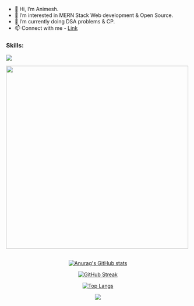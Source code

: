 
  
 - 👋 Hi, I’m Animesh.
 - 👀 I’m interested in MERN Stack Web development & Open Source.
 - 🌱 I’m currently doing DSA problems & CP.
 - 📫 Connect with me - <a href="https://linktr.ee/animesh_56" traget="_blank">Link</a>
 


  <h3 >Skills:</h3>
<p >
  <a href="https://skillicons.dev">
    <img src="https://skillicons.dev/icons?i=cpp,c,js,css,html,bootstrap,tailwind,react,nodejs,express,git,github" />
  </a> 
  
  </p>
  
  <img src="https://user-images.githubusercontent.com/74038190/212749447-bfb7e725-6987-49d9-ae85-2015e3e7cc41.gif" width="500">
<br><br>
  
  
  
 <div align="center">

[![Anurag's GitHub stats](https://github-readme-stats.vercel.app/api?username=animesh156&show_icons=true&theme=radical)](https://github.com/anuraghazra/github-readme-stats)
  
  [![GitHub Streak](https://streak-stats.demolab.com/?user=animesh156&theme=radical)](https://git.io/streak-stats)
  
  [![Top Langs](https://github-readme-stats.vercel.app/api/top-langs/?username=animesh156&layout=compact&hide=C++&theme=radical)](https://github.com/anuraghazra/github-readme-stats)
  
   [![](https://visitcount.itsvg.in/api?id=Animesh&label=Profile%20Views&color=5&icon=0&pretty=true)](https://visitcount.itsvg.in)
  
  </div>    





